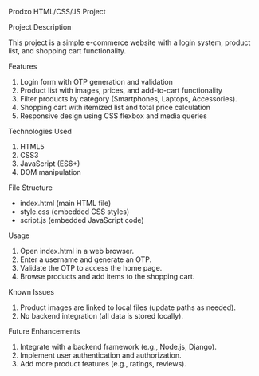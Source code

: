 Prodxo HTML/CSS/JS Project


Project Description


This project is a simple e-commerce website with a login system, product list, and shopping cart functionality.


Features


1. Login form with OTP generation and validation
2. Product list with images, prices, and add-to-cart functionality
3. Filter products by category (Smartphones, Laptops, Accessories).
4. Shopping cart with itemized list and total price calculation
5. Responsive design using CSS flexbox and media queries


Technologies Used


1. HTML5
2. CSS3
3. JavaScript (ES6+)
4. DOM manipulation


File Structure


- index.html (main HTML file)
- style.css (embedded CSS styles)
- script.js (embedded JavaScript code)


Usage


1. Open index.html in a web browser.
2. Enter a username and generate an OTP.
3. Validate the OTP to access the home page.
4. Browse products and add items to the shopping cart.


Known Issues


1. Product images are linked to local files (update paths as needed).
2. No backend integration (all data is stored locally).


Future Enhancements


1. Integrate with a backend framework (e.g., Node.js, Django).
2. Implement user authentication and authorization.
3. Add more product features (e.g., ratings, reviews).

